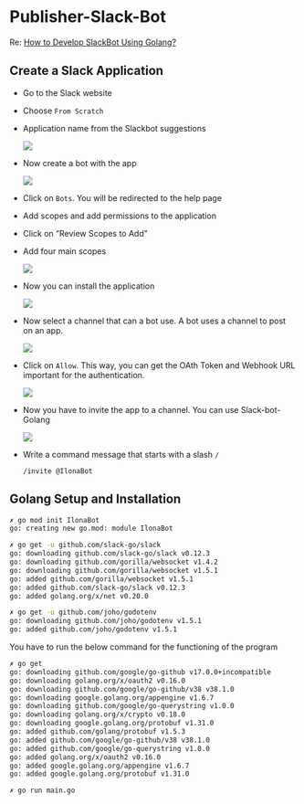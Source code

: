 # Publisher-Slack-Bot

Re: [How to Develop SlackBot Using Golang?](https://www.technource.com/blog/how-to-create-a-slackbot-using-golang/#What_Is_Slack_Bot)

## Create a Slack Application

- Go to the Slack website
- Choose `From Scratch`
- Application name from the Slackbot suggestions

    ![](./assets/img/image-0.png)  

- Now create a bot with the app

    ![](./assets/img/image-1.png)

- Click on `Bots`. You will be redirected to the help page
- Add scopes and add permissions to the application
- Click on “Review Scopes to Add”
- Add four main scopes

    ![](./assets/img/image-2.png)

- Now you can install the application

    ![](./assets/img/image-3.png)

- Now select a channel that can a bot use. A bot uses a channel to post on an app.

    ![](./assets/img/image-4.png)

- Click on `Allow`. This way, you can get the OAth Token and Webhook URL important for the authentication.

    ![](./assets/img/image-5.png)

- Now you have to invite the app to a channel. You can use Slack-bot-Golang

    ![](./assets/img/image-6.png)

- Write a command message that starts with a slash `/`
  
    `/invite @IlonaBot`

## Golang Setup and Installation

```sh
✗ go mod init IlonaBot
go: creating new go.mod: module IlonaBot

✗ go get -u github.com/slack-go/slack
go: downloading github.com/slack-go/slack v0.12.3
go: downloading github.com/gorilla/websocket v1.4.2
go: downloading github.com/gorilla/websocket v1.5.1
go: added github.com/gorilla/websocket v1.5.1
go: added github.com/slack-go/slack v0.12.3
go: added golang.org/x/net v0.20.0

✗ go get -u github.com/joho/godotenv 
go: downloading github.com/joho/godotenv v1.5.1
go: added github.com/joho/godotenv v1.5.1
```

You have to run the below command for the functioning of the program

```sh
✗ go get
go: downloading github.com/google/go-github v17.0.0+incompatible
go: downloading golang.org/x/oauth2 v0.16.0
go: downloading github.com/google/go-github/v38 v38.1.0
go: downloading google.golang.org/appengine v1.6.7
go: downloading github.com/google/go-querystring v1.0.0
go: downloading golang.org/x/crypto v0.18.0
go: downloading google.golang.org/protobuf v1.31.0
go: added github.com/golang/protobuf v1.5.3
go: added github.com/google/go-github/v38 v38.1.0
go: added github.com/google/go-querystring v1.0.0
go: added golang.org/x/oauth2 v0.16.0
go: added google.golang.org/appengine v1.6.7
go: added google.golang.org/protobuf v1.31.0

✗ go run main.go
```
